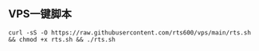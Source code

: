 
## VPS一键脚本
```
curl -sS -O https://raw.githubusercontent.com/rts600/vps/main/rts.sh && chmod +x rts.sh && ./rts.sh
```
